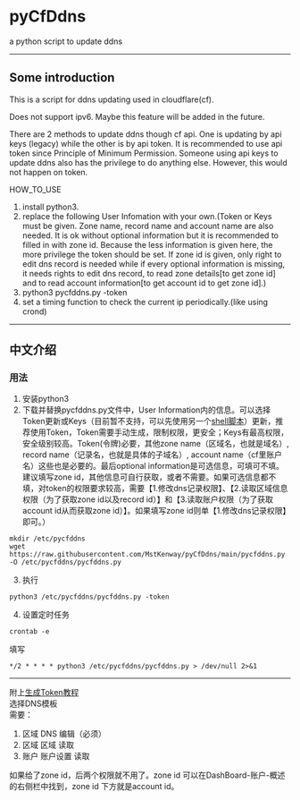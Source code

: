 # pyCfDdns
a python script to update ddns

---
## Some introduction
This is a script for ddns updating used in cloudflare(cf).  

Does not support ipv6. Maybe this feature will be added in the future.  

There are 2 methods to update ddns though cf api. One is updating by api keys (legacy) while the other is by api token.
It is recommended to use api token since Principle of Minimum Permission. Someone using api keys to update ddns also
has the privilege to do anything else. However, this would not happen on token.

HOW_TO_USE  
1. install python3.
2. replace the following User Infomation with your own.(Token or Keys must be given. Zone name, record name and account
name are also needed. It is ok without optional information but it is recommended to filled in with zone id. Because the
less information is given here, the more privilege the token should be set. If zone id is given, only right to edit dns
record is needed while if every optional information is missing, it needs rights to edit dns record, to read zone
details[to get zone id] and to read account information[to get account id to get zone id].)
3. python3 pycfddns.py -token
4. set a timing function to check the current ip periodically.(like using crond)

---

## 中文介绍
### 用法
1. 安装python3
2. 下载并替换pycfddns.py文件中，User Information内的信息。可以选择Token更新或Keys（目前暂不支持，可以先使用另一个[shell脚本](https://github.com/MstKenway/cf-ddns)）更新，推荐使用Token，Token需要手动生成，限制权限，更安全；Keys有最高权限，安全级别较高。Token(令牌)必要，其他zone name（区域名，也就是域名）, record name（记录名，也就是具体的子域名）, account name（cf里账户名）这些也是必要的。最后optional information是可选信息，可填可不填。建议填写zone id，其他信息可自行获取，或者不需要。如果可选信息都不填，对token的权限要求较高，需要【1.修改dns记录权限】、【2.读取区域信息权限（为了获取zone id以及record id）】和【3.读取账户权限（为了获取account id从而获取zone id）】。如果填写zone id则单【1.修改dns记录权限】即可。）
  ```shell
  mkdir /etc/pycfddns
  wget https://raw.githubusercontent.com/MstKenway/pyCfDdns/main/pycfddns.py -O /etc/pycfddns/pycfddns.py
  
  ```
3. 执行
  ```shell
  python3 /etc/pycfddns/pycfddns.py -token
  ```
4. 设置定时任务
  ```shell
  crontab -e
  ```
  填写
  ```shell
  */2 * * * * python3 /etc/pycfddns/pycfddns.py > /dev/null 2>&1
  ```
---
附上[生成Token教程](https://support.cloudflare.com/hc/zh-cn/articles/200167836-%E7%AE%A1%E7%90%86-API-%E4%BB%A4%E7%89%8C%E5%92%8C%E5%AF%86%E9%92%A5)   
选择DNS模板  
需要：  
1. 区域 DNS 编辑（必须）
2. 区域 区域 读取
3. 账户 账户设置 读取

如果给了zone id，后两个权限就不用了。zone id 可以在DashBoard-账户-概述 的右侧栏中找到，zone id 下方就是account id。
